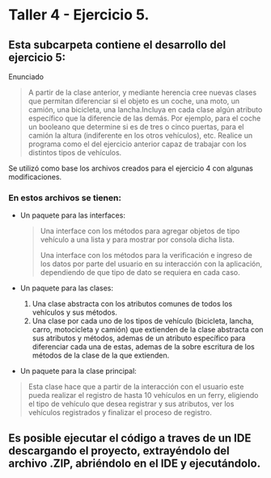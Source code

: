 # Taller 4 - Ejercicio 5.
## Esta subcarpeta contiene el desarrollo del ejercicio 5:
Enunciado
> A partir de la clase anterior, y mediante herencia cree nuevas clases que permitan diferenciar si el objeto es un coche, una moto, un camión, una bicicleta, una lancha.Incluya en cada clase algún atributo específico que la diferencie de las demás. Por ejemplo, para el coche un booleano que determine si es de tres o cinco puertas, para el camión la altura (indiferente en los otros vehículos), etc. Realice un programa como el del ejercicio anterior capaz de trabajar con los distintos tipos de vehículos.

Se utilizó como base los archivos creados para el ejercicio 4 con algunas modificaciones.

### En estos archivos se tienen:
* Un paquete para las interfaces:
  > Una interface con los métodos para agregar objetos de tipo vehículo a una lista y para mostrar por consola dicha lista.
  > 
  > Una interface con los métodos para la verificación e ingreso de los datos por parte del usuario en su interacción con la aplicación, dependiendo de que tipo de dato se requiera en cada caso.

* Un paquete para las clases:
  1. Una clase abstracta con los atributos comunes de todos los vehículos y sus métodos.
  2. Una clase por cada uno de los tipos de vehículo (bicicleta, lancha, carro, motocicleta y camión) que extienden de la clase abstracta con sus atributos y métodos, ademas de un atributo específico para diferenciar cada una de estas, ademas de la sobre escritura de los métodos de la clase de la que extienden.

* Un paquete para la clase principal:
> Esta clase hace que a partir de la interacción con el usuario este pueda realizar el registro de hasta 10 vehículos en un ferry, eligiendo el tipo de vehículo que desea registrar y sus atributos, ver los vehículos registrados y finalizar el proceso de registro.
> 
## Es posible ejecutar el código a traves de un IDE descargando el proyecto, extrayéndolo del archivo .ZIP, abriéndolo en el IDE y ejecutándolo.

